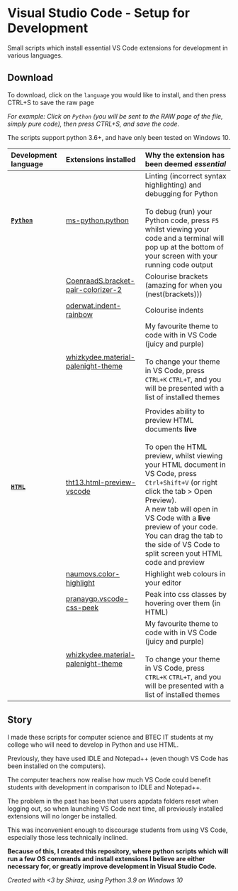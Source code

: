 # Visual Studio Code - Setup for Development
Small scripts which install essential VS Code extensions for development in various languages.

## Download
To download, click on the `language` you would like to install, and then press CTRL+S to save the raw page

*For example: Click on `Python` (you will be sent to the RAW page of the file, simply pure code), then press CTRL+S, and save the code.*

The scripts support python 3.6+, and have only been tested on Windows 10.

[vscm_ms-python.python]: https://marketplace.visualstudio.com/items?itemName=ms-python.python
[vscm_CoenraadS.bracket-pair-colorizer-2]: https://marketplace.visualstudio.com/items?itemName=CoenraadS.bracket-pair-colorizer-2
[vscm_oderwat.indent-rainbow]: https://marketplace.visualstudio.com/items?itemName=oderwat.indent-rainbow
[vscm_whizkydee.material-palenight-theme]: https://marketplace.visualstudio.com/items?itemName=whizkydee.material-palenight-theme

[vscm_tht13.html-preview-vscode]: https://marketplace.visualstudio.com/items?itemName=tht13.html-preview-vscode
[vscm_naumovs.color-highlight]: https://marketplace.visualstudio.com/items?itemName=naumovs.color-highlight
[vscm_pranaygp.vscode-css-peek]: https://marketplace.visualstudio.com/items?itemName=pranaygp.vscode-css-peek


|Development language|Extensions installed|Why the extension has been deemed *essential*
|:-|:-|:-|
|[**`Python`**](vsc-setup-python.py)|[ms-python.python][vscm_ms-python.python]|Linting (incorrect syntax highlighting) and debugging for Python</br></br>To debug (run) your Python code, press `F5` whilst viewing your code and a terminal will pop up at the bottom of your screen with your running code output|
||[CoenraadS.bracket-pair-colorizer-2][vscm_CoenraadS.bracket-pair-colorizer-2]|Colourise brackets (amazing for when you (nest(brackets)))|
||[oderwat.indent-rainbow][vscm_oderwat.indent-rainbow]|Colourise indents|
||[whizkydee.material-palenight-theme][vscm_whizkydee.material-palenight-theme]|My favourite theme to code with in VS Code (juicy and purple)</br></br>To change your theme in VS Code, press `CTRL+K` `CTRL+T`, and you will be presented with a list of installed themes|
||||
|[**`HTML`**](vsc-setup-html.py)|[tht13.html-preview-vscode][vscm_tht13.html-preview-vscode]|Provides ability to preview HTML documents **live**</br></br>To open the HTML preview, whilst viewing your HTML document in VS Code, press `Ctrl+Shift+V` (or right click the tab > Open Preview).</br>A new tab will open in VS Code with a **live** preview of your code. You can drag the tab to the side of VS Code to split screen yout HTML code and preview|
||[naumovs.color-highlight][vscm_naumovs.color-highlight]|Highlight web colours in your editor|
||[pranaygp.vscode-css-peek][vscm_pranaygp.vscode-css-peek]|Peak into css classes by hovering over them (in HTML)|
||[whizkydee.material-palenight-theme][vscm_whizkydee.material-palenight-theme]|My favourite theme to code with in VS Code (juicy and purple)</br></br>To change your theme in VS Code, press `CTRL+K` `CTRL+T`, and you will be presented with a list of installed themes|


## Story
I made these scripts for computer science and BTEC IT students at my college who will need to develop in Python and use HTML.

Previously, they have used IDLE and Notepad++ (even though VS Code has been installed on the computers).

The computer teachers now realise how much VS Code could benefit students with development in comparison to IDLE and Notepad++.

The problem in the past has been that users appdata folders reset when logging out, so when launching VS Code next time, all previously installed extensions will no longer be installed.

This was inconvenient enough to discourage students from using VS Code, especially those less technically inclined.

**Because of this, I created this repository, where python scripts which will run a few OS commands and install extensions I believe are either necessary for, or greatly improve development in Visual Studio Code.**

*Created with <3 by Shiraz, using Python 3.9 on Windows 10*